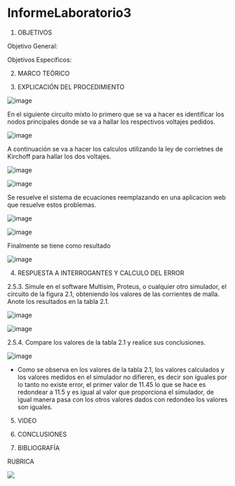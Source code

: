 # InformeLaboratorio3


1. OBJETIVOS

Objetivo General:


Objetivos Específicos:


2. MARCO TEÓRICO 

3. EXPLICACIÓN DEL PROCEDIMIENTO

![image](https://user-images.githubusercontent.com/93734334/143767972-c1fc0654-a1ef-41f1-95d7-8ba906c54d2d.png)

En el siguiente circuito mixto lo primero que se va a hacer es identificar los nodos principales donde se va a hallar los respectivos voltajes pedidos. 

![image](https://user-images.githubusercontent.com/93734334/143769171-23b45004-708f-4edb-b36b-cf68a2693bb7.png)

A continuación se va a hacer los calculos utilizando la ley de corrietnes de Kirchoff para hallar los dos voltajes.

![image](https://user-images.githubusercontent.com/93734334/143769238-de14edd2-06d5-413a-be12-1d2af2c9ff02.png)

![image](https://user-images.githubusercontent.com/93734334/143769263-d853978d-82c7-4591-a822-e368181481e1.png)

Se resuelve el sistema de ecuaciones reemplazando en una aplicacion web que resuelve estos problemas.

![image](https://user-images.githubusercontent.com/93734334/143769321-39af1bf0-d4ff-4a3b-ae82-bb4bc660e999.png)

![image](https://user-images.githubusercontent.com/93734334/143769326-0b704cd2-7b0a-4b90-8905-c022521b103a.png)

Finalmente se tiene como resultado

![image](https://user-images.githubusercontent.com/93734334/143769298-764fb887-fe35-46ac-8177-0d16c1e1cbf2.png)

4. RESPUESTA A INTERROGANTES Y CALCULO DEL ERROR

2.5.3. Simule en el software Multisim, Proteus, o cualquier otro simulador, el circuito de la figura 2.1, obteniendo los valores de las corrientes de malla. Anote los resultados
en la tabla 2.1.

![image](https://user-images.githubusercontent.com/93734334/143484517-195ff616-2754-4774-8463-faaf064b6595.png)

![image](https://user-images.githubusercontent.com/93734334/142776133-f44936ec-7cbe-4473-960f-193a35e34ceb.png)

2.5.4. Compare los valores de la tabla 2.1 y realice sus conclusiones.

![image](https://user-images.githubusercontent.com/93734334/143484766-96a0297b-cc0d-4674-8a66-066dc2e5a6a3.png)

* Como se observa en los valores de la tabla 2.1, los valores calculados y los valores medidos en el simulador no difieren, es decir son iguales por lo tanto no existe error, el primer valor de 11.45 lo que se hace es redondear a 11.5 y es igual al valor que proporciona el simulador, de igual manera pasa con los otros valores dados con redondeo los valores son iguales. 

5. VIDEO

6. CONCLUSIONES

7. BIBLIOGRAFÍA

RUBRICA

![](https://github.com/doalulema/InformeLaboratorio/blob/main/Laboratorio.png)
